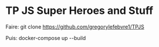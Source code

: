 # TP JS Super Heroes and Stuff

Faire: git clone https://github.com/gregorylefebvre1/TPJS

Puis: docker-compose up --build
